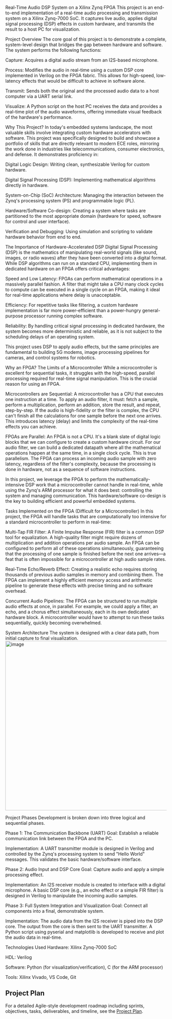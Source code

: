 Real-Time Audio DSP System on a Xilinx Zynq FPGA
This project is an end-to-end implementation of a real-time audio processing and transmission system on a Xilinx Zynq-7000 SoC. It captures live audio, applies digital signal processing (DSP) effects in custom hardware, and transmits the result to a host PC for visualization.

Project Overview
The core goal of this project is to demonstrate a complete, system-level design that bridges the gap between hardware and software. The system performs the following functions:

Capture: Acquires a digital audio stream from an I2S-based microphone.

Process: Modifies the audio in real-time using a custom DSP core implemented in Verilog on the FPGA fabric. This allows for high-speed, low-latency effects that would be difficult to achieve in software alone.

Transmit: Sends both the original and the processed audio data to a host computer via a UART serial link.

Visualize: A Python script on the host PC receives the data and provides a real-time plot of the audio waveforms, offering immediate visual feedback of the hardware's performance.

Why This Project?
In today's embedded systems landscape, the most valuable skills involve integrating custom hardware accelerators with software. This project was specifically designed to build and showcase a portfolio of skills that are directly relevant to modern ECE roles, mirroring the work done in industries like telecommunications, consumer electronics, and defense. It demonstrates proficiency in:

Digital Logic Design: Writing clean, synthesizable Verilog for custom hardware.

Digital Signal Processing (DSP): Implementing mathematical algorithms directly in hardware.

System-on-Chip (SoC) Architecture: Managing the interaction between the Zynq's processing system (PS) and programmable logic (PL).

Hardware/Software Co-design: Creating a system where tasks are partitioned to the most appropriate domain (hardware for speed, software for control and user interface).

Verification and Debugging: Using simulation and scripting to validate hardware behavior from end to end.

The Importance of Hardware-Accelerated DSP
Digital Signal Processing (DSP) is the mathematics of manipulating real-world signals (like sound, images, or radio waves) after they have been converted into a digital format. While DSP algorithms can run on a standard CPU, implementing them in dedicated hardware on an FPGA offers critical advantages:

Speed and Low Latency: FPGAs can perform mathematical operations in a massively parallel fashion. A filter that might take a CPU many clock cycles to compute can be executed in a single cycle on an FPGA, making it ideal for real-time applications where delay is unacceptable.

Efficiency: For repetitive tasks like filtering, a custom hardware implementation is far more power-efficient than a power-hungry general-purpose processor running complex software.

Reliability: By handling critical signal processing in dedicated hardware, the system becomes more deterministic and reliable, as it is not subject to the scheduling delays of an operating system.

This project uses DSP to apply audio effects, but the same principles are fundamental to building 5G modems, image processing pipelines for cameras, and control systems for robotics.

Why an FPGA? The Limits of a Microcontroller
While a microcontroller is excellent for sequential tasks, it struggles with the high-speed, parallel processing required for real-time signal manipulation. This is the crucial reason for using an FPGA.

Microcontrollers are Sequential: A microcontroller has a CPU that executes one instruction at a time. To apply an audio filter, it must: fetch a sample, perform a multiplication, perform an addition, store the result, and repeat, step-by-step. If the audio is high-fidelity or the filter is complex, the CPU can't finish all the calculations for one sample before the next one arrives. This introduces latency (delay) and limits the complexity of the real-time effects you can achieve.

FPGAs are Parallel: An FPGA is not a CPU. It's a blank slate of digital logic blocks that we can configure to create a custom hardware circuit. For our audio filter, we can build a dedicated datapath where all the mathematical operations happen at the same time, in a single clock cycle. This is true parallelism. The FPGA can process an incoming audio sample with zero latency, regardless of the filter's complexity, because the processing is done in hardware, not as a sequence of software instructions.

In this project, we leverage the FPGA to perform the mathematically-intensive DSP work that a microcontroller cannot handle in real-time, while using the Zynq's ARM processor for what it does best: controlling the system and managing communication. This hardware/software co-design is the key to building efficient and powerful embedded systems.

Tasks Implemented on the FPGA (Difficult for a Microcontroller)
In this project, the FPGA will handle tasks that are computationally too intensive for a standard microcontroller to perform in real-time:

Multi-Tap FIR Filter: A Finite Impulse Response (FIR) filter is a common DSP tool for equalization. A high-quality filter might require dozens of multiplication and addition operations per audio sample. An FPGA can be configured to perform all of these operations simultaneously, guaranteeing that the processing of one sample is finished before the next one arrives—a feat that is often impossible for a microcontroller at high audio sample rates.

Real-Time Echo/Reverb Effect: Creating a realistic echo requires storing thousands of previous audio samples in memory and combining them. The FPGA can implement a highly efficient memory access and arithmetic pipeline to generate these effects with precise timing and no software overhead.

Concurrent Audio Pipelines: The FPGA can be structured to run multiple audio effects at once, in parallel. For example, we could apply a filter, an echo, and a chorus effect simultaneously, each in its own dedicated hardware block. A microcontroller would have to attempt to run these tasks sequentially, quickly becoming overwhelmed.

System Architecture
The system is designed with a clear data path, from initial capture to final visualization.
<img width="701" height="528" alt="image" src="https://github.com/user-attachments/assets/6405751a-5854-4bbf-b245-bb4af4e951c2" />

Project Phases
Development is broken down into three logical and sequential phases.

Phase 1: The Communication Backbone (UART)
Goal: Establish a reliable communication link between the FPGA and the PC.

Implementation: A UART transmitter module is designed in Verilog and controlled by the Zynq's processing system to send "Hello World" messages. This validates the basic hardware/software interface.

Phase 2: Audio Input and DSP Core
Goal: Capture audio and apply a simple processing effect.

Implementation: An I2S receiver module is created to interface with a digital microphone. A basic DSP core (e.g., an echo effect or a simple FIR filter) is designed in Verilog to manipulate the incoming audio samples.

Phase 3: Full System Integration and Visualization
Goal: Connect all components into a final, demonstrable system.

Implementation: The audio data from the I2S receiver is piped into the DSP core. The output from the core is then sent to the UART transmitter. A Python script using pyserial and matplotlib is developed to receive and plot the audio data in real-time.

Technologies Used
Hardware: Xilinx Zynq-7000 SoC

HDL: Verilog

Software: Python (for visualization/verification), C (for the ARM processor)

Tools: Xilinx Vivado, VS Code, Git

## Project Plan

For a detailed Agile-style development roadmap including sprints, objectives, tasks, deliverables, and timeline, see the [Project Plan](project_plan.md).
